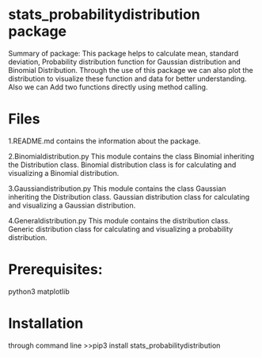 # stats_probabilitydistribution package

Summary of package:
This package helps to calculate mean, standard deviation, Probability distribution function for Gaussian distribution and Binomial Distribution.
Through the use of this package we can also plot the distribution to visualize these function and data for better understanding.
Also we can Add two functions directly using method calling.

# Files 
1.README.md 
contains the information about the package.

2.Binomialdistribution.py
This module contains the class Binomial inheriting the Distribution class.
Binomial distribution class is for calculating and  visualizing a Binomial distribution.

3.Gaussiandistribution.py
This module contains the class Gaussian inheriting the Distribution class.
Gaussian distribution class for calculating and visualizing a Gaussian distribution.

4.Generaldistribution.py
This module contains the distribution class.
Generic distribution class for calculating and visualizing a probability distribution.

# Prerequisites:
 python3
 matplotlib
 
# Installation
through command line >>pip3 install stats_probabilitydistribution